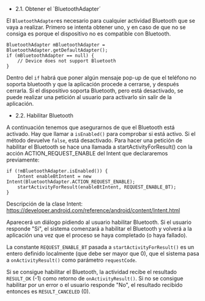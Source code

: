 - 2.1. Obtener el `BluetoothAdapter´

El `BluetoothAdapter`es necesario para cualquier actividad Bluetooth que se vaya a realizar. Primero se intenta obtener uno, y
en caso de que no se consiga es porque el dispositivo no es compatible con Bluetooth.

```
BluetoothAdapter mBluetoothAdapter = BluetoothAdapter.getDefaultAdapter();
if (mBluetoothAdapter == null) {
    // Device does not support Bluetooth
}
```

Dentro del `if` habrá que poner algún mensaje pop-up de que el teléfono no soporta bluetooth y que la aplicación procede a
cerrarse, y después cerrarla. Si el dispositivo soporta Bluetooth, pero está desactivado, se puede realizar una petición al usuario para activarlo sin salir
de la aplicación.

- 2.2. Habilitar Bluetooth

A continuación tenemos que asegurarnos de que el Bluetooth está activado. Hay que llamar a `isEnabled()` para comprobar si está
activo. Si el método devuelve `false`, está desactivado. Para hacer una petición de habilitar el Bluetooth se hace una llamada a startActivityForResult() con la acción ACTION_REQUEST_ENABLE del Intent que declararemos previamente:

```
if (!mBluetoothAdapter.isEnabled()) {
    Intent enableBtIntent = new Intent(BluetoothAdapter.ACTION_REQUEST_ENABLE);
    startActivityForResult(enableBtIntent, REQUEST_ENABLE_BT);
}
```

Descripción de la clase Intent: https://developer.android.com/reference/android/content/Intent.html

Aparecerá un diálogo pidiendo al usuario habilitar Bluetooth. Si el usuario responde "Sí", el sistema comenzará a habilitar
el Bluetooth y volverá a la aplicación una vez que el proceso se haya completado (o haya fallado).

La constante `REQUEST_ENABLE_BT` pasada a `startActivityForResult()` es un entero definido localmente (que debe ser mayor que 0),
que el sistema pasa a `onActivityResult()` como parámetro `requestCode`.

Si se consigue habilitar el Bluetooth, la actividad recibe el resultado `RESULT_OK` (-1) como retorno de `onActivityResult()`.
Si no se consigue habilitar por un error o el usuario responde "No", el resultado recibido entonces es `RESULT_CANCELED` (0).
